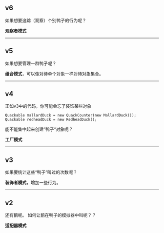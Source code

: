 ## v6

如果想要追踪（观察）个别鸭子的行为呢？

**观察者模式**

- - - -

## v5

如果想要管理一群鸭子呢？

**组合模式**，可以像对待单个对象一样对待对象集合。

- - - -

## v4

正如v3中的代码，你可能会忘了装饰某些对象

```
Quackable mallardDuck = new QuackCounter(new MallardDuck());
Quackable redheadDuck = new RedheadDuck();
```

能不能集中起来创建”鸭子“对象呢？

**工厂模式**
- - - 

## v3

如果要统计这些“鸭子”叫过的次数呢？

**装饰者模式**，增加一些行为。

- - - 

## v2

还有鹅呢。
如何让鹅在鸭子的模拟器中叫呢？？

**适配器模式**